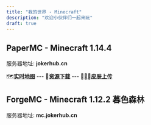```yaml
---
title: "我的世界 - Minecraft"
description: "欢迎小伙伴们一起来玩"
draft: true
---
```


## PaperMC - Minecraft 1.14.4

服务器地址: **jokerhub.cn**

🗺**[实时地图](https://mcweb.jokerhub.cn)**
--- 📁**[资源下载](https://mcworld.jokerhub.cn)**
--- 🎎**[皮肤上传](https://mcskin.jokerhub.cn)**

## ForgeMC - Minecraft 1.12.2 暮色森林

服务器地址: **mc.jokerhub.cn**
